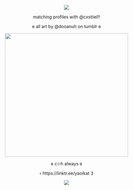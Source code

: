 <p align="center">
 <img src="https://komarev.com/ghpvc/?username=yaoikat&color=blue&style=plastic&abbreviated=true&label=☆"
</p>
 <p align="center">
matching profiles with @cxstiiel!!
  </p>

  <p align="center">
ʚ all art by @dooanuh on tumblr ɞ
   
<p align="center">
  <img src="" width="400">
</p>

<p align="center">
ʚ c⊹h always ɞ

<p align="center">
‹ https://linktr.ee/yaoikat 𝟥

<p align="center">
<img src="https://spotify-github-profile.kittinanx.com/api/view?uid=lpmqz3bufqngt56rz8g8mtxxc&cover_image=true&theme=novatorem&show_offline=true&background_color=121212&interchange=true">
</p>


